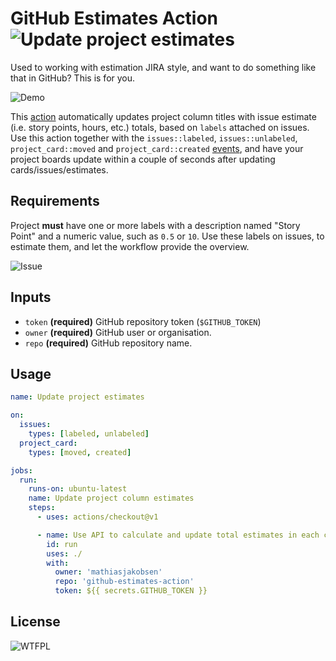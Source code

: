 # GitHub Estimates Action ![Update project estimates](https://github.com/mathiasjakobsen/github-estimates-action/workflows/Update%20project%20estimates/badge.svg)

Used to working with estimation JIRA style, and want to do something like that in GitHub? This is for you.

![Demo](https://github.com/mathiasjakobsen/github-estimates-action/blob/master/demo.gif)

This [action](https://help.github.com/en/actions) automatically updates project column titles with issue estimate (i.e. story points, hours, etc.) totals, based on `labels` attached on issues. Use this action together with the `issues::labeled`, `issues::unlabeled`, `project_card::moved` and `project_card::created` [events](https://help.github.com/en/actions/reference/events-that-trigger-workflows#about-workflow-events), and have your project boards update within a couple of seconds after updating cards/issues/estimates.

## Requirements

Project **must** have one or more labels with a description named "Story Point" and a numeric value, such as `0.5` or `10`. Use these labels on issues, to estimate them, and let the workflow provide the overview.

![Issue](https://github.com/mathiasjakobsen/github-estimates-action/blob/master/issue.png)

## Inputs

- `token` **(required)** GitHub repository token (`$GITHUB_TOKEN`)
- `owner` **(required)** GitHub user or organisation.
- `repo` **(required)** GitHub repository name.

## Usage

```yml
name: Update project estimates

on:
  issues:
    types: [labeled, unlabeled]
  project_card:
    types: [moved, created]

jobs:
  run:
    runs-on: ubuntu-latest
    name: Update project column estimates
    steps:
      - uses: actions/checkout@v1

      - name: Use API to calculate and update total estimates in each column
        id: run
        uses: ./
        with:
          owner: 'mathiasjakobsen'
          repo: 'github-estimates-action'
          token: ${{ secrets.GITHUB_TOKEN }}
```

## License

![WTFPL](http://www.wtfpl.net/wp-content/uploads/2012/12/wtfpl-badge-3.png)
